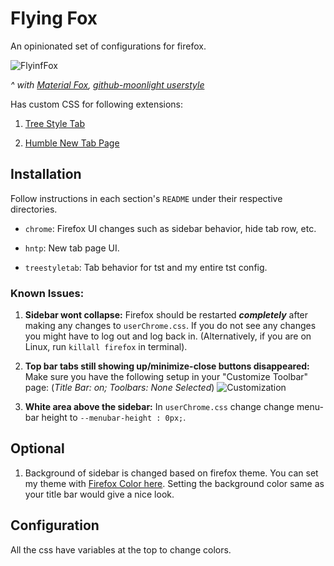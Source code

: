 # Flying Fox

An opinionated set of configurations for firefox.

![FlyinfFox](https://github.com/akshat46/FlyingFox/blob/master/img/demo.gif)

*^ with [Material Fox](https://github.com/muckSponge/MaterialFox), [github-moonlight userstyle](https://github.com/brettm12345/github-moonlight)*

Has custom CSS for following extensions:

1. [Tree Style Tab](https://addons.mozilla.org/en-US/firefox/addon/tree-style-tab/)

2. [Humble New Tab Page](https://addons.mozilla.org/en-US/firefox/addon/humble-new-tab/)

## Installation

Follow instructions in each section's `README` under their respective directories.

- `chrome`: Firefox UI changes such as sidebar behavior, hide tab row, etc.

- `hntp`: New tab page UI.

- `treestyletab`: Tab behavior for tst and my entire tst config.

### Known Issues: 

1. **Sidebar wont collapse:** Firefox should be restarted ***completely*** after making any changes to `userChrome.css`. If you do not see any changes you might have to log out and log back in. (Alternatively, if you are on Linux, run `killall firefox` in terminal). 

2. **Top bar tabs still showing up/minimize-close buttons disappeared:** Make sure you have the following setup in your "Customize Toolbar" page: (*Title Bar: on; Toolbars: None Selected*)
![Customization](https://github.com/akshat46/FlyingFox/blob/master/img/customization.png)

3. **White area above the sidebar:** In `userChrome.css` change change menu-bar height to `--menubar-height : 0px;`. 

## Optional

1. Background of sidebar is changed based on firefox theme. You can set my theme with [Firefox Color here](https://color.firefox.com/?theme=XQAAAAIfAQAAAAAAAABBqYhm849SCia2CaaEGccwS-xNKlhWuMf61H-qemtFQ7JmIThKEJYbO6BYtxXFN3QVwfgIyLdrYygaud86UIpkiO8YN31rNYQT4wbIyYwCNHU7jaUMww6R7XMYKHXDUCvMW7_0AiLugqKwZ2mhpvOqQw__PRrGb_w5dNZqMUkPfE4UsOjehwu76ZgYlAyi-kcs2o76aC30rqSaUf9RJtUHhA_oQODqn_yh5tM). Setting the background color same as your title bar would give a nice look.

## Configuration

All the css have variables at the top to change colors.

